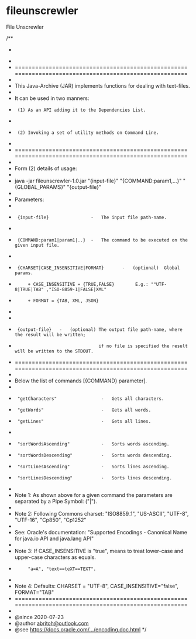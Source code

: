 # fileunscrewler
File Unscrewler

/**
 * <pre>
 * 
 * ======================================================================================================
 * 
 * This Java-Archive (JAR) implements functions for dealing with text-files.
 * 
 * It can be used in two manners:
 *      (1) As an API adding it to the Dependencies List. 
 * 
 *      (2) Invoking a set of utility methods on Command Line.
 * 
 * ======================================================================================================
 * 
 *  Form (2) details of usage:
 *  
 *  java -jar fileunscrewler-1.0.jar "{input-file}" "{COMMAND:param1,...}" "{GLOBAL_PARAMS}" "{output-file}"
 *  
 *  Parameters:    
 * 
 *      {input-file}                -   The input file path-name.
 * 
 *      {COMMAND:param1|param1|..}  -   The command to be executed on the given input file.
 * 
 *      {CHARSET|CASE_INSENSITIVE|FORMAT}       -   (optional)  Global params. 
 *          + CASE_INSENSITIVE = {TRUE,FALSE}        E.g.: ""UTF-8|TRUE|TAB" ,"ISO-8859-1|FALSE|XML"
 *          + FORMAT = {TAB, XML, JSON}
 * 
 *  
 *      {output-file}   -   (optional) The output file path-name, where the result will be written;
 *                                     if no file is specified the result will be written to the STDOUT.
 * ======================================================================================================
 * 
 *  Below the list of commands [{COMMAND} parameter].
 *      
 *      "getCharacters"                 -   Gets all characters.
 *      "getWords"                      -   Gets all words.
 *      "getLines"                      -   Gets all lines. 
 * 
 *      "sortWordsAscending"            -   Sorts words ascending.
 *      "sortWordsDescending"           -   Sorts words descending.
 *      "sortLinesAscending"            -   Sorts lines ascending.
 *      "sortLinesDescending"           -   Sorts lines descending.
 *
 *  Note 1: As shown above for a given command the parameters are separated by a Pipe Symbol: ("|").
 *
 *  Note 2: Following Commons charset: "ISO8859_1", "US-ASCII", "UTF-8", "UTF-16", "Cp850", "Cp1252"
 *  
 *  See: Oracle's documentation: "Supported Encodings - Canonical Name for java.io API and java.lang API"
 * 
 *  Note 3: If CASE_INSENSITIVE is "true", means to treat lower-case and upper-case characters as equals.
 *          "a=A", "text==teXT==TEXT".
 * 
 *  Note 4: Defaults: CHARSET = "UTF-8", CASE_INSENSITIVE="false", FORMAT="TAB"
 * ======================================================================================================
 * </pre>
 *  @since  2020-07-23
 *  @author <a href="mailto:abritoh@outlook.com">abritoh@outlook.com</a>
 *  @see <a href="https://docs.oracle.com/javase/8/docs/technotes/guides/intl/encoding.doc.html">https://docs.oracle.com/.../encoding.doc.html</a>
 */

 